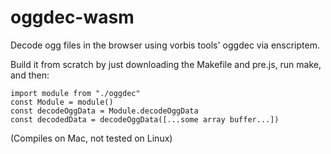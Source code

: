 # oggdec-wasm

Decode ogg files in the browser using vorbis tools' oggdec via enscriptem.

Build it from scratch by just downloading the Makefile and pre.js, run make, and then:

```
import module from "./oggdec"
const Module = module()
const decodeOggData = Module.decodeOggData
const decodedData = decodeOggData([...some array buffer...])
```

(Compiles on Mac, not tested on Linux)

